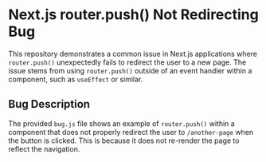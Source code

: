 # Next.js router.push() Not Redirecting Bug

This repository demonstrates a common issue in Next.js applications where `router.push()` unexpectedly fails to redirect the user to a new page.  The issue stems from using `router.push()` outside of an event handler within a component, such as `useEffect` or similar.

## Bug Description

The provided `bug.js` file shows an example of `router.push()` within a component that does not properly redirect the user to `/another-page` when the button is clicked. This is because it does not re-render the page to reflect the navigation.